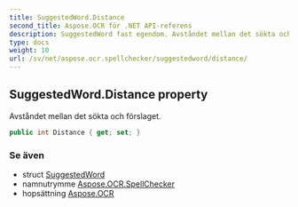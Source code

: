 ```yaml
---
title: SuggestedWord.Distance
second_title: Aspose.OCR för .NET API-referens
description: SuggestedWord fast egendom. Avståndet mellan det sökta och förslaget.
type: docs
weight: 10
url: /sv/net/aspose.ocr.spellchecker/suggestedword/distance/
---
```

## SuggestedWord.Distance property

Avståndet mellan det sökta och förslaget.

```csharp
public int Distance { get; set; }
```

### Se även

* struct [SuggestedWord](../)
* namnutrymme [Aspose.OCR.SpellChecker](../../suggestedword/)
* hopsättning [Aspose.OCR](../../../)


